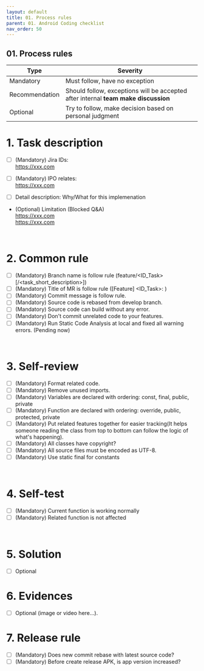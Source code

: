 ```yaml
---
layout: default
title: 01. Process rules
parent: 01. Android Coding checklist
nav_order: 50
---
```


## 01. Process rules

|Type|Severity|
|---|--- |
|Mandatory|Must follow, have no exception|
|Recommendation|Should follow, exceptions will be accepted after internal **team make discussion** |
|Optional|Try to follow, make decision based on personal judgment|

# 1. Task description

- [ ] (Mandatory) Jira IDs:<br>
https://xxx.com

- [ ] (Mandatory) IPO relates: <br>
https://xxx.com

- [ ] Detail description: Why/What for this implemenation 

- (Optional) Limitation (Blocked Q&A) <br>
https://xxx.com<br>
https://xxx.com

<br />

# 2. Common rule
- [ ] (Mandatory) Branch name is follow rule (feature/<ID_Task>[/<task_short_description>])
- [ ] (Mandatory) Title of MR is follow rule ([Feature] <ID_Task>: <description>)
- [ ] (Mandatory) Commit message is follow rule.
- [ ] (Mandatory) Source code is rebased from develop branch.
- [ ] (Mandatory) Source code can build without any error.
- [ ] (Mandatory) Don't commit unrelated code to your features.
- [ ] (Mandatory) Run Static Code Analysis at local and fixed all warning errors. (Pending now)

<br />

# 3. Self-review
- [ ] (Mandatory) Format related code.
- [ ] (Mandatory) Remove unused imports.
- [ ] (Mandatory) Variables are declared with ordering: const, final, public, private
- [ ] (Mandatory) Function are declared with ordering: override, public, protected, private
- [ ] (Mandatory) Put related features together for easier tracking(It helps someone reading the class from top to bottom can follow the logic of what's happening).
- [ ] (Mandatory) All classes have copyright?
- [ ] (Mandatory) All source files must be encoded as UTF-8.	
- [ ] (Mandatory) Use static final for constants

<br />

# 4. Self-test 
- [ ] (Mandatory) Current function is working normally
- [ ] (Mandatory) Related function is not affected

<br />

# 5. Solution

- [ ] Optional

# 6. Evidences

- [ ] Optional (image or video here...).

# 7. Release rule
- [ ] (Mandatory) Does new commit rebase with latest source code?
- [ ] (Mandatory) Before create release APK, is app version increased?	